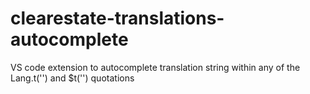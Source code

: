 # clearestate-translations-autocomplete
VS code extension to autocomplete translation string within any of the Lang.t('') and $t('') quotations
